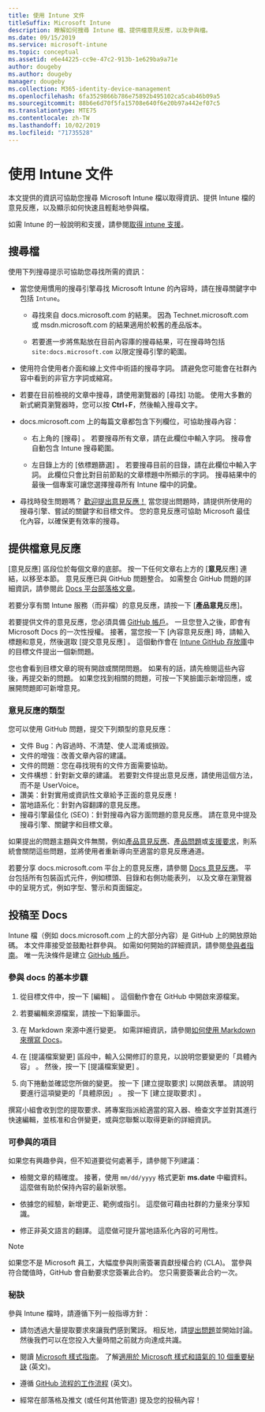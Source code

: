 ```yaml
---
title: 使用 Intune 文件
titleSuffix: Microsoft Intune
description: 瞭解如何搜尋 Intune 檔、提供檔意見反應，以及參與檔。
ms.date: 09/15/2019
ms.service: microsoft-intune
ms.topic: conceptual
ms.assetid: e6e44225-cc9e-47c2-913b-1e629ba9a71e
author: dougeby
ms.author: dougeby
manager: dougeby
ms.collection: M365-identity-device-management
ms.openlocfilehash: 6fa3529866b786e75892b495102ca5cab46b09a5
ms.sourcegitcommit: 88b6e6d70f5fa15708e640f6e20b97a442ef07c5
ms.translationtype: MTE75
ms.contentlocale: zh-TW
ms.lasthandoff: 10/02/2019
ms.locfileid: "71735528"
---
```

# <a name="using-the-intune-docs"></a>使用 Intune 文件

本文提供的資訊可協助您搜尋 Microsoft Intune 檔以取得資訊、提供 Intune 檔的意見反應，以及顯示如何快速且輕鬆地參與檔。

如需 Intune 的一般說明和支援，請參閱[取得 intune 支援](../get-support.md)。

## <a name="search-the-docs"></a>搜尋檔

 使用下列搜尋提示可協助您尋找所需的資訊：  

- 當您使用慣用的搜尋引擎尋找 Microsoft Intune 的內容時，請在搜尋關鍵字中包括 `Intune`。  

  - 尋找來自 docs.microsoft.com 的結果。 因為 Technet.microsoft.com 或 msdn.microsoft.com 的結果適用於較舊的產品版本。  

  - 若要進一步將焦點放在目前內容庫的搜尋結果，可在搜尋時包括 `site:docs.microsoft.com` 以限定搜尋引擎的範圍。  

- 使用符合使用者介面和線上文件中術語的搜尋字詞。 請避免您可能會在社群內容中看到的非官方字詞或縮寫。

- 若要在目前檢視的文章中搜尋，請使用瀏覽器的 [尋找]  功能。 使用大多數的新式網頁瀏覽器時，您可以按 **Ctrl**+**F**，然後輸入搜尋文字。  

- docs.microsoft.com 上的每篇文章都包含下列欄位，可協助搜尋內容：  

  - 右上角的 [搜尋]  。 若要搜尋所有文章，請在此欄位中輸入字詞。 搜尋會自動包含 Intune 搜尋範圍。

  - 左目錄上方的 [依標題篩選]  。 若要搜尋目前的目錄，請在此欄位中輸入字詞。 此欄位只會比對目前節點的文章標題中所顯示的字詞。 搜尋結果中的最後一個專案可讓您選擇搜尋所有 Intune 檔中的詞彙。

- 尋找時發生問題嗎？ [歡迎提出意見反應！](#provide-doc-feedback) 當您提出問題時，請提供所使用的搜尋引擎、嘗試的關鍵字和目標文件。 您的意見反應可協助 Microsoft 最佳化內容，以確保更有效率的搜尋。  

## <a name="provide-doc-feedback"></a>提供檔意見反應

[意見反應] 區段位於每個文章的底部。 按一下任何文章右上方的 [**意見**反應] 連結，以移至本節。 意見反應已與 GitHub 問題整合。 如需整合 GitHub 問題的詳細資訊，請參閱此 [Docs 平台部落格文章](https://docs.microsoft.com/teamblog/a-new-feedback-system-is-coming-to-docs)。

若要分享有關 Intune 服務（而非檔）的意見反應，請按一下 [**產品意見**反應]。

若要提供文件的意見反應，您必須具備 [GitHub 帳戶](https://github.com/join)。 一旦您登入之後，即會有 Microsoft Docs 的一次性授權。 接著，當您按一下 [內容意見反應]  時，請輸入標題和意見，然後選取 [提交意見反應]  。 這個動作會在 [Intune GitHub 存放庫](https://github.com/MicrosoftDocs/intunedocs/issues)中的目標文件提出一個新問題。

您也會看到目標文章的現有開啟或關閉問題。 如果有的話，請先檢閱這些內容後，再提交新的問題。 如果您找到相關的問題，可按一下笑臉圖示新增回應，或展開問題即可新增意見。

### <a name="types-of-feedback"></a>意見反應的類型

您可以使用 GitHub 問題，提交下列類型的意見反應：

- 文件 Bug：內容過時、不清楚、使人混淆或損毀。
- 文件的增強：改善文章內容的建議。
- 文件的問題：您在尋找現有的文件方面需要協助。
- 文件構想：針對新文章的建議。 若要對文件提出意見反應，請使用這個方法，而不是 UserVoice。
- 讚美：針對實用或資訊性文章給予正面的意見反應！
- 當地語系化：針對內容翻譯的意見反應。
- 搜尋引擎最佳化 (SEO)：針對搜尋內容方面問題的意見反應。 請在意見中提及搜尋引擎、關鍵字和目標文章。

如果提出的問題主題與文件無關，例如[產品意見反應](https://microsoftintune.uservoice.com/forums/291681-ideas)、[產品問題](https://social.technet.microsoft.com/Forums/en-US/home?forum=microsoftintuneprod)或[支援要求](../get-support.md)，則系統會關閉這些問題，並將使用者重新導向至適當的意見反應通道。

若要分享 docs.microsoft.com 平台上的意見反應，請參閱 [Docs 意見反應](https://aka.ms/sitefeedback)。 平台包括所有包裝函式元件，例如標頭、目錄和右側功能表列， 以及文章在瀏覽器中的呈現方式，例如字型、警示和頁面錨定。

## <a name="contribute-to-docs"></a>投稿至 Docs

Intune 檔（例如 docs.microsoft.com 上的大部分內容）是 GitHub 上的開放原始碼。 本文件庫接受並鼓勵社群參與。 如需如何開始的詳細資訊，請參閱[參與者指南](https://docs.microsoft.com/contribute)。 唯一先決條件是建立 [GitHub 帳戶](https://github.com/join)。

### <a name="basic-steps-to-contribute-to-docs"></a>參與 docs 的基本步驟

1. 從目標文件中，按一下 [編輯]  。 這個動作會在 GitHub 中開啟來源檔案。  

2. 若要編輯來源檔案，請按一下鉛筆圖示。  

3. 在 Markdown 來源中進行變更。 如需詳細資訊，請參閱[如何使用 Markdown 來撰寫 Docs](https://docs.microsoft.com/contribute/how-to-write-use-markdown)。  

4. 在 [提議檔案變更] 區段中，輸入公開修訂的意見，以說明您要變更的「具體內容」  。 然後，按一下 [提議檔案變更]  。  

5. 向下捲動並確認您所做的變更。 按一下 [建立提取要求]  以開啟表單。 請說明要進行這項變更的「具體原因」  。 按一下 [建立提取要求]  。

撰寫小組會收到您的提取要求、將專案指派給適當的寫入器、檢查文字並對其進行快速編輯，並核准和合併變更，或與您聯繫以取得更新的詳細資訊。  

### <a name="what-to-contribute"></a>可參與的項目

如果您有興趣參與，但不知道要從何處著手，請參閱下列建議：  

- 檢閱文章的精確度。 接著，使用 `mm/dd/yyyy` 格式更新 **ms.date** 中繼資料。 這麼做有助於保持內容的最新狀態。  

- 依據您的經驗，新增更正、範例或指引。 這麼做可藉由社群的力量來分享知識。

- 修正非英文語言的翻譯。 這麼做可提升當地語系化內容的可用性。  

> [!Note]  
> 如果您不是 Microsoft 員工，大幅度參與則需簽署貢獻授權合約 (CLA)。 當參與符合閾值時，GitHub 會自動要求您簽署此合約。 您只需要簽署此合約一次。

### <a name="tips"></a>秘訣

參與 Intune 檔時，請遵循下列一般指導方針：

- 請勿透過大量提取要求來讓我們感到驚訝。 相反地，請[提出問題](#provide-doc-feedback)並開始討論。 然後我們可以在您投入大量時間之前就方向達成共識。  

- 閱讀 [Microsoft 樣式指南](https://aka.ms/MicrosoftStyle)。 了解[適用於 Microsoft 樣式和語氣的 10 個重要秘訣](https://docs.microsoft.com/style-guide/top-10-tips-style-voice) \(英文\)。  

- 遵循 [GitHub 流程的工作流程](https://guides.github.com/introduction/flow/) \(英文\)。  

- 經常在部落格及推文 (或任何其他管道) 提及您的投稿內容！  
